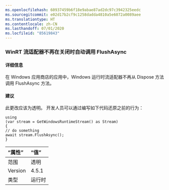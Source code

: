 ```yaml
---
ms.openlocfilehash: 60937459b6f18e9abae87ad2dc97c3942325eedc
ms.sourcegitcommit: e02d17b2cf9c1258dadda4810a5e6072a0089aee
ms.translationtype: HT
ms.contentlocale: zh-CN
ms.lasthandoff: 07/01/2020
ms.locfileid: "85619843"
---
```

### <a name="winrt-stream-adapters-no-long-call-flushasync-automatically-on-close"></a>WinRT 流适配器不再在关闭时自动调用 FlushAsync

#### <a name="details"></a>详细信息

在 Windows 应用商店的应用中，Windows 运行时流适配器不再从 Dispose 方法调用 FlushAsync 方法。

#### <a name="suggestion"></a>建议

此更改应该为透明。 开发人员可以通过编写如下代码还原之前的行为：<pre><code class="lang-csharp">using (var stream = GetWindowsRuntimeStream() as Stream)&#13;&#10;{&#13;&#10;// do something&#13;&#10;await stream.FlushAsync();&#13;&#10;}&#13;&#10;</code></pre>

| “属性”    | “值”       |
|:--------|:------------|
| 范围   |透明|
|Version|4.5.1|
|类型|运行时|
